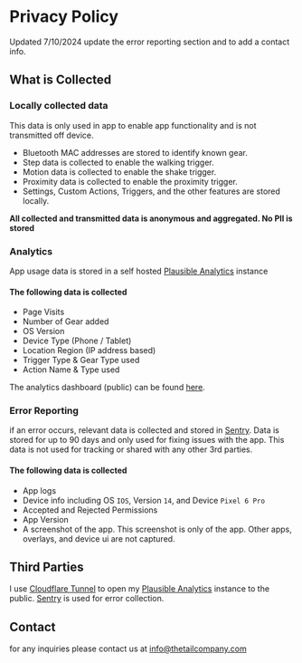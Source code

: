 # Privacy Policy

Updated 7/10/2024 update the error reporting section and to add a contact info.

## What is Collected

### Locally collected data

This data is only used in app to enable app functionality and is not transmitted off device.

- Bluetooth MAC addresses are stored to identify known gear.
- Step data is collected to enable the walking trigger.
- Motion data is collected to enable the shake trigger.
- Proximity data is collected to enable the proximity trigger.
- Settings, Custom Actions, Triggers, and the other features are stored locally.

**All collected and transmitted data is anonymous and aggregated. No PII is stored**

### Analytics

App usage data is stored in a self hosted [Plausible Analytics](https://plausible.io/) instance

#### The following data is collected

- Page Visits
- Number of Gear added
- OS Version
- Device Type (Phone / Tablet)
- Location Region (IP address based)
- Trigger Type & Gear Type used
- Action Name & Type used

The analytics dashboard (public) can be found [here](https://plausible.codel1417.xyz/tail-app).

### Error Reporting

if an error occurs, relevant data is collected and stored in [Sentry](https://sentry.io/).
Data is stored for up to 90 days and only used for fixing issues with the app. This data is not used for tracking or shared with any other 3rd parties.

#### The following data is collected

- App logs
- Device info including OS `IOS`, Version `14`, and Device `Pixel 6 Pro`
- Accepted and Rejected Permissions
- App Version
- A screenshot of the app. This screenshot is only of the app. Other apps, overlays, and device ui are not captured.

## Third Parties

I use [Cloudflare Tunnel](https://www.cloudflare.com/products/tunnel/) to open my [Plausible Analytics](https://plausible.io/) instance to the public.
[Sentry](https://sentry.io) is used for error collection.

## Contact

for any inquiries please contact us at info@thetailcompany.com
